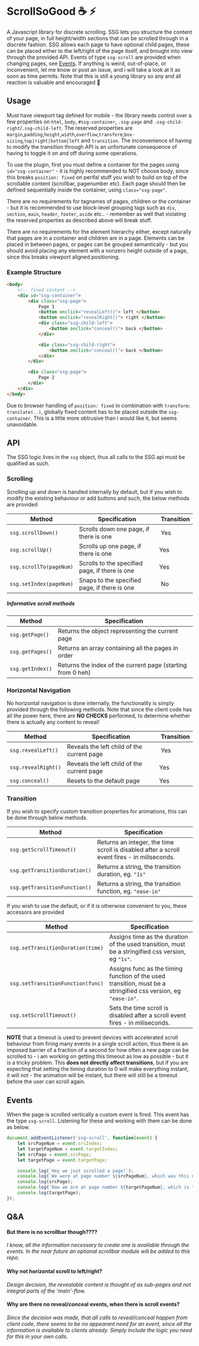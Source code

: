 
# ScrollSoGood :coffee: :zap:

A Javascript library for discrete scrolling. SSG lets you structure the content of your page, in full height/width sections that can be scrolled through in a discrete fashion. SSG allows each page to have optional child pages, these can be placed either to the left/right of the page itself, and brought into view through the provided API. Events of type `ssg-scroll` are provided when changing pages, see [Events](#Events). If anything is weird, out-of-place, or inconvenient, let me know or post an issue, and i will take a look at it as soon as time permits. Note that this is still a young library so any and all reaction is valuable and encouraged :beer:

## Usage

Must have viewport tag defined for mobile - the library needs control over a few properties on `html`, `body`, `#ssg-container`, `.ssg-page` and `.ssg-child-right`/`.ssg-child-left`. The reserved properties are `margin`,`padding`,`height`,`width`,`overflow`,`transform`,`box-sizing`,`top|right|bottom|left` and `transition`. The inconvenience of having to modify the transition through API is an unfortunate consequence of having to toggle it on and off during some operations.

To use the plugin, first you must define a container for the pages using `id="ssg-container"` - it is highly recommended to NOT choose body, since this breaks `position: fixed` on perifal stuff you wish to build on top of the scrollable content (scrollbar, pagenumber etc). Each page should then be defined sequentially inside the container, using `class="ssg-page"`.

There are no requirements for tagnames of pages, children or the container - but it is recommended to use block-level grouping tags such as `div`, `section`, `main`, `header`, `footer`, `aside` etc.. - remember as well that violating the reserved properties as described above will break stuff.

There are no requirements for the element hierarchy either, except naturally that pages are in a container and children are in a page. Elements can be placed in between pages, or pages can be grouped semantically - but you should avoid placing any element with a nonzero height outside of a page, since this breaks viewport aligned positioning.

### Example Structure

```html
<body>
    <!-- fixed content -->
    <div id="ssg-container">
        <div class="ssg-page">
            Page 1
            <button onclick="revealLeft()"> left </button>
            <button onclick="revealRight()"> right </button>
            <div class="ssg-child-left"> 
                <button onclick="conceal()"> back </button>
            </div>

            <div class="ssg-child-right"> 
                <button onclick="conceal()"> back </button>
            </div>
        </div>

        <div class="ssg-page">
            Page 2
        </div>
    </div>
</body>
```

Due to browser handling of `position: fixed` in combination with `transform: translate(..)`, globally fixed content has to be placed outside the `ssg-container`. This is a little more obtrusive than i would like it, but seems unavoidable.

## API

The SSG logic lives in the `ssg` object, thus all calls to the SSG api must be qualified as such.

### Scrolling

Scrolling up and down is handled internally by default, but if you wish to modify the existing behaviour or add buttons and such, the below methods are provided 

Method | Specification | Transition
-|-|-
`ssg.scrollDown()` | Scrolls down one page, if there is one | Yes
`ssg.scrollUp()` | Scrolls up one page, if there is one | Yes
`ssg.scrollTo(pageNum)` | Scrolls to the specified page, if there is one | Yes
`ssg.setIndex(pageNum)` | Snaps to the specified page, if there is one | No

##### Informative scroll methods
Method | Specification
-|-
`ssg.getPage()` | Returns the object representing the current page
`ssg.getPages()`| Returns an array containing all the pages in order
`ssg.getIndex()` | Returns the index of the current page (starting from 0 heh)

### Horizontal Navigation

No horizontal navigation is done internally, the functionality is simply provided through the following methods. Note that since the client code has all the power here, there are __NO CHECKS__ performed, to determine whether there is actually any content to reveal!

Method | Specification | Transition
-|-|-
`ssg.revealLeft()` | Reveals the left child of the current page | Yes
`ssg.revealRight()` | Reveals the left child of the current page | Yes
`ssg.conceal()` | Resets to the default page | Yes

### Transition

If you wish to specify custom transition properties for animations, this can be done through below methods. 

Method | Specification
-|-
`ssg.getScrollTimeout()` | Returns an integer, the time scroll is disabled after a scroll event fires - in miliseconds.
`ssg.getTransitionDuration()` | Returns a string, the transition duration, eg. `"1s"`
`ssg.getTransitionFunction()` | Returns a string, the transition function, eg. `"ease-in"`

If you wish to use the default, or if it is otherwise convenient to you, these accessors are provided

Method | Specification
-|-
`ssg.setTransitionDuration(time)` | Assigns time as the duration of the used transition, must be a stringified css version, eg `"1s"`.
`ssg.setTransitionFunction(func)` | Assigns func as the timing function of the used transition, must be a stringified css version, eg `"ease-in"`.
`ssg.setScrollTimeout()` | Sets the time scroll is disabled after a scroll event fires - in miliseconds.

__NOTE__ that a timeout is used to prevent devices with accelerated scroll behaviour from firing many events in a single scroll action, thus there is an imposed barrier of a fraction of a second for how often a new page can be scrolled to - i am working on getting this timeout as low as possible - but it is a tricky problem. This __does not directly affect transitions__, but if you are expecting that setting the timing duration to 0 will make everything instant, it will not - the animation will be instant, but there will still be a timeout before the user can scroll again.

## Events

When the page is scrolled vertically a custom event is fired. This event has the type `ssg-scroll`. Listening for these and working with them can be done as below.

```javascript
document.addEventListener('ssg-scroll', function(event) {
    let srcPageNum = event.srcIndex;
    let targetPageNum = event.targetIndex;
    let srcPage = event.srcPage;
    let targetPage = event.targetPage;

    console.log(`Hey we just scrolled a page!`);
    console.log(`We were at page number ${srcPageNum}, which was this node :`);
    console.log(srcPage);
    console.log(`Now we are at page number ${targetPageNum}, which is this node :`);
    console.log(targetPage);    
});
```

## Q&A

#### But there is no scrollbar though????

_I know, all the information necessary to create one is available through the events. In the near future an optional scrollbar module will be added to this repo._

#### Why not horizontal scroll to left/right?

_Design decision, the revealable content is thought of as sub-pages and not integral parts of the 'main'-flow._

#### Why are there no reveal/conceal events, when there is scroll events?

_Since the decision was made, that all calls to reveal/conceal happen from client code, there seems to be no appearant need for an event, since all the information is available to clients already. Simply include the logic you need for this in your own calls._
